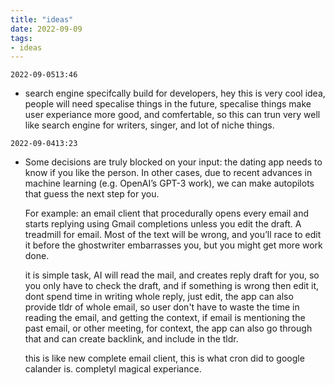 ```yaml
---
title: "ideas"
date: 2022-09-09
tags:
- ideas
---
```




```
2022-09-0513:46
```
- search engine specifcally build for developers,
hey this is very cool idea, people will need specalise things in the future, specalise things make user experiance more good, and comfertable, so this can trun very well like search engine for writers, singer, and lot of niche things.

```
2022-09-0413:23
```
- Some decisions are truly blocked on your input: the dating app needs to know if you like the person. In other cases, due to recent advances in machine learning (e.g. OpenAI’s GPT-3 work), we can make autopilots that guess the next step for you.

	For example: an email client that procedurally opens every email and starts replying using Gmail completions unless you edit the draft. A treadmill for email. Most of the text will be wrong, and you’ll race to edit it before the ghostwriter embarrasses you, but you might get more work done.
	
	it is simple task, AI will read the mail, and creates reply draft for you, so you only have to check the draft, and if something is wrong then edit it,  dont spend time in writing whole reply, just edit,  the app can also provide tldr of whole email, so user don't have to waste the time in reading the email, and getting the context, 
	if email is mentioning the past email, or other meeting, for context, the app can also go through that and can create backlink, and include in the tldr.
	
	this is like new complete email client, this is what cron did to google calander is. completyl magical experiance.
